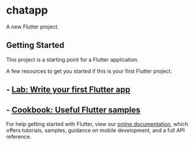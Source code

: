 # chatapp

A new Flutter project.

## Getting Started

This project is a starting point for a Flutter application.

A few resources to get you started if this is your first Flutter project:

## - [Lab: Write your first Flutter app](https://flutter.dev/docs/get-started/codelab)
## - [Cookbook: Useful Flutter samples](https://flutter.dev/docs/cookbook)

For help getting started with Flutter, view our
[online documentation](https://flutter.dev/docs), which offers tutorials,
samples, guidance on mobile development, and a full API reference.
